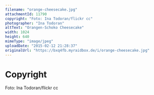 ```yaml
---
filename: "orange-cheesecake.jpg"
attachmentId: 11790
copyright: "Foto: Ina Todoran/flickr cc"
photographer: "Ina Todoran"
altText: "Orangen-Schoko Cheesecake"
width: 1024
height: 640
mimeType: "image/jpeg"
uploadDate: "2015-02-12 21:28:37"
originalUrl: "https://bxq4fb.myraidbox.de/i/orange-cheesecake.jpg"
---
```


# Copyright

Foto: Ina Todoran/flickr cc
